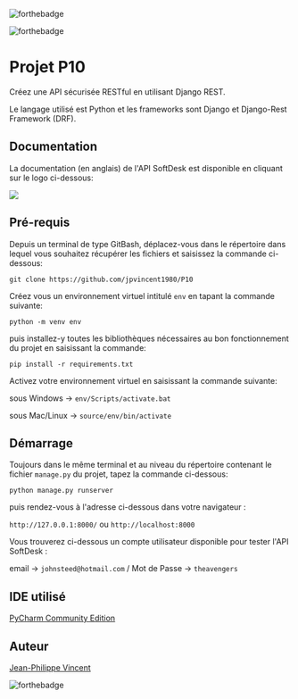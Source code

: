 ![forthebadge](https://www.djangoproject.com/m/img/badges/djangopowered126x54.gif)

![forthebadge](https://forthebadge.com/images/badges/made-with-python.svg)

# Projet P10

Créez une API sécurisée RESTful en utilisant Django REST.

Le langage utilisé est Python et les frameworks sont Django et Django-Rest Framework (DRF).

## Documentation

La documentation (en anglais) de l'API SoftDesk est disponible en cliquant sur le logo ci-dessous:

<a href="https://documenter.getpostman.com/view/16167513/UV5XgcBE">
<img src="https://www.postman.com/_mk-www/assets/logos/postman-logo-stacked.svg" />
</a>

## Pré-requis

Depuis un terminal de type GitBash, déplacez-vous dans le répertoire dans lequel vous souhaitez récupérer les fichiers et saisissez la commande ci-dessous:

``git clone https://github.com/jpvincent1980/P10``

Créez vous un environnement virtuel intitulé ``env`` en tapant la commande suivante:

``python -m venv env``

puis installez-y toutes les bibliothèques nécessaires au bon fonctionnement du projet en saisissant la commande:

``pip install -r requirements.txt``

Activez votre environnement virtuel en saisissant la commande suivante:

sous Windows -> ``env/Scripts/activate.bat``

sous Mac/Linux -> ``source/env/bin/activate``

## Démarrage

Toujours dans le même terminal et au niveau du répertoire contenant le fichier ``manage.py`` du projet, tapez la commande ci-dessous:

``python manage.py runserver``

puis rendez-vous à l'adresse ci-dessous dans votre navigateur :

``http://127.0.0.1:8000/`` ou ``http://localhost:8000``

Vous trouverez ci-dessous un compte utilisateur disponible pour tester l'API SoftDesk :

email -> ``johnsteed@hotmail.com`` / Mot de Passe -> ``theavengers``


## IDE utilisé

[PyCharm Community Edition](https://www.jetbrains.com/fr-fr/pycharm/)

## Auteur

[Jean-Philippe Vincent](https://twitter.com/JeanPhilippeV15)

![forthebadge](https://forthebadge.com/images/badges/powered-by-coffee.svg)